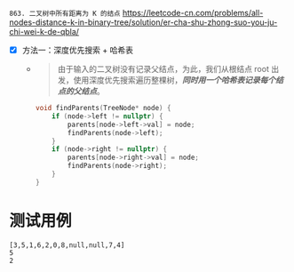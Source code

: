
`863. 二叉树中所有距离为 K 的结点` https://leetcode-cn.com/problems/all-nodes-distance-k-in-binary-tree/solution/er-cha-shu-zhong-suo-you-ju-chi-wei-k-de-qbla/
- [x] 方法一：深度优先搜索 + 哈希表
  * > 由于输入的二叉树没有记录父结点，为此，我们从根结点 root 出发，使用深度优先搜索遍历整棵树，***同时用一个哈希表记录每个结点的父结点***。
    ```cpp
    void findParents(TreeNode* node) {
        if (node->left != nullptr) {
            parents[node->left->val] = node;
            findParents(node->left);
        }
        if (node->right != nullptr) {
            parents[node->right->val] = node;
            findParents(node->right);
        }
    }
    ```

# 测试用例

```
[3,5,1,6,2,0,8,null,null,7,4]
5
2
```
